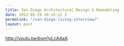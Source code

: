 ```yaml
---
title: San Diego Architectural Design & Remodeling
date: 2012-05-29 10:15:12 Z
permalink: "/san-diego-living-interview/"
layout: post
---
```


http://youtu.be/bsm1yLcA4aA

